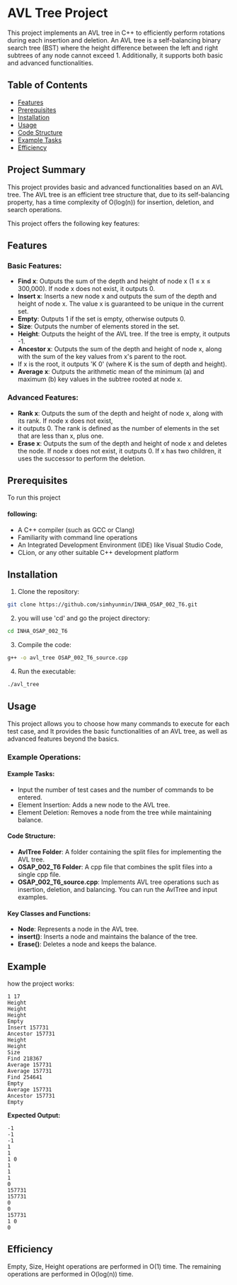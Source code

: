 # AVL Tree Project
This project implements an AVL tree in C++ to efficiently perform rotations during each insertion and deletion. An AVL tree is a self-balancing binary search tree (BST) where the height difference between the left and right subtrees of any node cannot exceed 1. Additionally, it supports both basic and advanced functionalities.

## Table of Contents
- [Features](#features)
- [Prerequisites](#prerequisites)
- [Installation](#installation)
- [Usage](#usage)
- [Code Structure](#code-structure)
- [Example Tasks](#example-tasks)
- [Efficiency](#efficiency)


## Project Summary
This project provides basic and advanced functionalities based on an AVL tree. The AVL tree is an efficient tree structure that, due to its self-balancing property, has a time complexity of O(log(n)) for insertion, deletion, and search operations. 

This project offers the following key features:

## Features

### Basic Features:
- **Find x**: Outputs the sum of the depth and height of node x (1 ≤ x ≤ 300,000). If node x does not exist, it outputs 0.
- **Insert x**: Inserts a new node x and outputs the sum of the depth and height of node x. The value x is guaranteed to be unique in the current set.
- **Empty**: Outputs 1 if the set is empty, otherwise outputs 0.
- **Size**: Outputs the number of elements stored in the set.
- **Height**: Outputs the height of the AVL tree. If the tree is empty, it outputs -1.
- **Ancestor x**: Outputs the sum of the depth and height of node x, along with the sum of the key values from x's parent to the root.
- If x is the root, it outputs 'K 0' (where K is the sum of depth and height).
- **Average x**: Outputs the arithmetic mean of the minimum (a) and maximum (b) key values in the subtree rooted at node x.
### Advanced Features:
- **Rank x**: Outputs the sum of the depth and height of node x, along with its rank. If node x does not exist,
- it outputs 0. The rank is defined as the number of elements in the set that are less than x, plus one.
- **Erase x**: Outputs the sum of the depth and height of node x and deletes the node. If node x does not exist, it outputs 0. If x has two children, it uses the successor to perform the deletion.

## Prerequisites
To run this project

#### following:
- A C++ compiler (such as GCC or Clang)
- Familiarity with command line operations
- An Integrated Development Environment (IDE) like Visual Studio Code, 
- CLion, or any other suitable C++ development platform

## Installation

1. Clone the repository:
```bash
git clone https://github.com/simhyunmin/INHA_OSAP_002_T6.git
```

2. you will use 'cd' and go the project directory:
```bash
cd INHA_OSAP_002_T6
```

3. Compile the code:
```bash
g++ -o avl_tree OSAP_002_T6_source.cpp
```

4. Run the executable:
```bash
./avl_tree
```

## Usage
This project allows you to choose how many commands to execute for each test case, and It provides the basic functionalities of an AVL tree, as well as advanced features beyond the basics.

### Example Operations:

#### Example Tasks:
- Input the number of test cases and the number of commands to be entered.
- Element Insertion: Adds a new node to the AVL tree.
- Element Deletion: Removes a node from the tree while maintaining balance.

#### Code Structure:

- **AvlTree Folder**: A folder containing the split files for implementing the AVL tree.
- **OSAP_002_T6 Folder**: A cpp file that combines the split files into a single cpp file.
- **OSAP_002_T6_source.cpp**: Implements AVL tree operations such as insertion, deletion, and balancing. You can run the AvlTree and input examples.

#### Key Classes and Functions:

- **Node**: Represents a node in the AVL tree.
- **insert()**: Inserts a node and maintains the balance of the tree.
- **Erase()**: Deletes a node and keeps the balance.

## Example
how the project works:

```shell
1 17
Height
Height
Height
Empty
Insert 157731
Ancestor 157731
Height
Height
Size
Find 218367
Average 157731
Average 157731
Find 254641
Empty
Average 157731
Ancestor 157731
Empty
```

**Expected Output:**

```shell
-1
-1
-1
1
1
1 0
1
1
1
0
157731
157731
0
0
157731
1 0
0
```
## Efficiency
Empty, Size, Height operations are performed in O(1) time.
The remaining operations are performed in O(log(n)) time.
